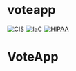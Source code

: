 # voteapp

[![CIS](https://app.soluble.cloud/api/v1/public/badges/2371f0e0-60fe-4f49-a15c-dbd3cd8b0f67.svg?orgId=782207203755)](https://app.soluble.cloud/repos/details/github.com/lacework-demo/voteapp?orgId=782207203755)  [![IaC](https://app.soluble.cloud/api/v1/public/badges/e1e46281-9b74-47f6-899e-cab5aec2d6a2.svg?orgId=782207203755)](https://app.soluble.cloud/repos/details/github.com/lacework-demo/voteapp?orgId=782207203755)  [![HIPAA](https://app.soluble.cloud/api/v1/public/badges/55909b97-d1da-436f-a96f-2d3b93d1be26.svg?orgId=782207203755)](https://app.soluble.cloud/repos/details/github.com/lacework-demo/voteapp?orgId=782207203755)  

# VoteApp
